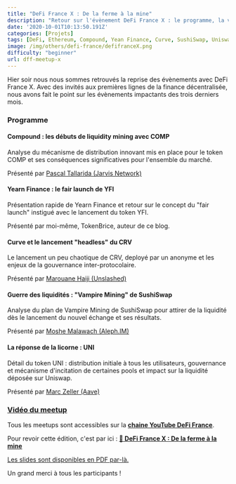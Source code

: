 ```yaml
---
title: "DeFi France X : De la ferme à la mine" 
description: "Retour sur l'évènement DeFi France X : le programme, la vidéo et les slides."
date: '2020-10-01T10:13:50.191Z'
categories: [Projets]
tags: [DeFi, Ethereum, Compound, Yean Finance, Curve, SushiSwap, Uniswap]
image: /img/others/defi-france/defifranceX.png
difficulty: "beginner"
url: dff-meetup-x
---
```


Hier soir nous nous sommes retrouvés la reprise des évènements avec DeFi France X. Avec des invités aux premières lignes de la finance décentralisée, nous avons fait le point sur les évènements impactants des trois derniers mois.

### Programme

#### Compound : les débuts de liquidity mining avec COMP

Analyse du mécanisme de distribution innovant mis en place pour le token COMP et ses conséquences significatives pour l'ensemble du marché.

Présenté par [Pascal Tallarida (Jarvis Network)](https://twitter.com/pscltllrd)

#### Yearn Finance : le fair launch de YFI

Présentation rapide de Yearn Finance et retour sur le concept du "fair launch" instigué avec le lancement du token YFI.

Présenté par moi-même, TokenBrice, auteur de ce blog.

#### Curve et le lancement "headless" du CRV

Le lancement un peu chaotique de CRV, deployé par un anonyme et les enjeux de la gouvernance inter-protocolaire.

Présenté par [Marouane Haiji (Unslashed)](https://twitter.com/UnslashedF)

#### Guerre des liquidités : "Vampire Mining" de SushiSwap

Analyse du plan de Vampire Mining de SushiSwap pour attirer de la liquidité dès le lancement du nouvel échange et ses résultats.

Présenté par [Moshe Malawach (Aleph.IM)](https://twitter.com/moshemalawach)

#### La réponse de la licorne : UNI

Détail du token UNI : distribution initiale à tous les utilisateurs, gouvernance et mécanisme d'incitation de certaines pools et impact sur la liquidité déposée sur Uniswap.

Présenté par [Marc Zeller (Aave)](https://twitter.com/lemiscate)

### [Vidéo du meetup](https://youtu.be/rf6WGKNg_vA?t=331)

Tous les meetups sont accessibles sur la **[chaine YouTube DeFi France](https://youtube.com/c/defifrance)**.

Pour revoir cette édition, c'est par ici : **[🎥 DeFi France X : De la ferme à la mine](https://youtu.be/rf6WGKNg_vA?t=331)**

[Les slides sont disponibles en PDF par-là.](/others/defi-franceX.pdf) 

Un grand merci à tous les participants !